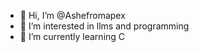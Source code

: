 - 👋 Hi, I’m @Ashefromapex
- 👀 I’m interested in llms and programming
- 🌱 I’m currently learning C


<!---
Ashefromapex/Ashefromapex is a ✨ special ✨ repository because its `README.md` (this file) appears on your GitHub profile.
You can click the Preview link to take a look at your changes.
--->
